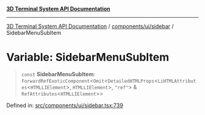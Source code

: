 [**3D Terminal System API Documentation**](../../../../README.md)

***

[3D Terminal System API Documentation](../../../../README.md) / [components/ui/sidebar](../README.md) / SidebarMenuSubItem

# Variable: SidebarMenuSubItem

> `const` **SidebarMenuSubItem**: `ForwardRefExoticComponent`\<`Omit`\<`DetailedHTMLProps`\<`LiHTMLAttributes`\<`HTMLLIElement`\>, `HTMLLIElement`\>, `"ref"`\> & `RefAttributes`\<`HTMLLIElement`\>\>

Defined in: [src/components/ui/sidebar.tsx:739](https://github.com/Dicommunitas/ThreeJS_Terminal_3D2/blob/329dd5ef132dd57d615e45fca2699e6c6fa5c711/src/components/ui/sidebar.tsx#L739)
